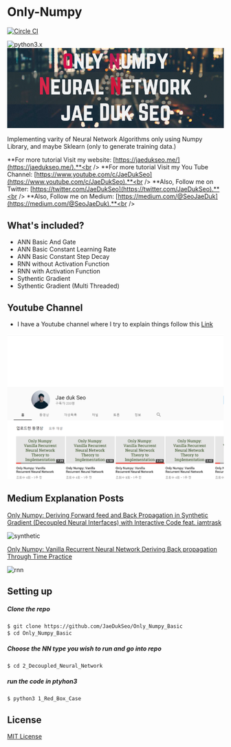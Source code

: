 # Only-Numpy

[![Circle CI](https://circleci.com/gh/hack4impact/flask-base.svg?style=svg)](https://circleci.com/gh/JaeDukSeo/Only_Numpy_Basic)

<!-- [![Stories in Ready](https://badge.waffle.io/hack4impact/flask-base.png?label=ready&title=Ready)](https://waffle.io/hack4impact/flask-base)

[![Code Climate](https://codeclimate.com/github/hack4impact/flask-base/badges/gpa.svg)](https://codeclimate.com/github/hack4impact/flask-base/coverage)

[![Issue Count](https://codeclimate.com/github/hack4impact/flask-base/badges/issue_count.svg)](https://codeclimate.com/github/hack4impact/flask-base)  -->

![python3.x](https://img.shields.io/badge/python-3.x-brightgreen.svg)
<img src="image/onlynumpy.png" width="1000"/>

Implementing varity of Neural Network Algorithms only using Numpy Library, and maybe Sklearn (only to generate training data.)

**For more tutorial Visit my website:  [https://jaedukseo.me/](https://jaedukseo.me/).**<br />
**For more tutorial Visit my You Tube Channel:  [https://www.youtube.com/c/JaeDukSeo](https://www.youtube.com/c/JaeDukSeo).**<br />
**Also, Follow me on Twitter:  [https://twitter.com/JaeDukSeo](https://twitter.com/JaeDukSeo).**<br />
**Also, Follow me on Medium:  [https://medium.com/@SeoJaeDuk](https://medium.com/@SeoJaeDuk).**<br />


## What's included?

* ANN Basic And Gate
* ANN Basic Constant Learning Rate
* ANN Basic Constant Step Decay
* RNN without Activation Function
* RNN with Activation Function
* Sythentic Gradient 
* Sythentic Gradient (Multi Threaded)


## Youtube Channel

* I have a Youtube channel where I try to explain things follow this [Link](https://www.youtube.com/c/JaeDukSeo) <br />
<img src="image/youtube.PNG" width="1000"/>


## Medium Explanation Posts

[Only Numpy: Deriving Forward feed and Back Propagation in Synthetic Gradient (Decoupled Neural Interfaces) with Interactive Code feat. iamtrask](https://medium.com/@SeoJaeDuk/only-numpy-deriving-forward-feed-and-back-propagation-in-synthetic-gradient-decoupled-neural-ca4c99666bbf)

![synthetic](image/synthetic.gif "synthetic")

[Only Numpy: Vanilla Recurrent Neural Network Deriving Back propagation Through Time Practice](https://medium.com/@SeoJaeDuk/only-numpy-vanilla-recurrent-neural-network-back-propagation-practice-math-956fbea32704)

![rnn](image/rnn.gif "rnn")

## Setting up

##### Clone the repo

```
$ git clone https://github.com/JaeDukSeo/Only_Numpy_Basic
$ cd Only_Numpy_Basic
```

##### Choose the NN type you wish to run and go into repo

```
$ cd 2_Decoupled_Neural_Network
```

##### run the code in ptyhon3

```
$ python3 1_Red_Box_Case
```

## License
[MIT License](LICENSE.md)